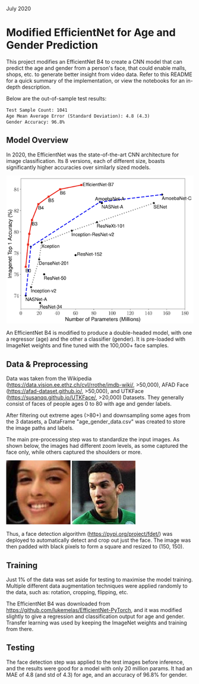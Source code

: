 July 2020
# Modified EfficientNet for Age and Gender Prediction

This project modifies an EfficientNet B4 to create a CNN model that can predict the age and gender from a person's face, that could enable malls, shops, etc. to generate better insight from video data. Refer to this README for a quick summary of the implementation, or view the notebooks for an in-depth description.

Below are the out-of-sample test results:
```
Test Sample Count: 1041
Age Mean Average Error (Standard Deviation): 4.8 (4.3)
Gender Accuracy: 96.8%
```
## Model Overview

In 2020, the EfficientNet was the state-of-the-art CNN architecture for image classification. Its 8 versions, each of different size, boasts significantly higher accuracies over similarly sized models.

![EfficientNet-Performance](images/efficientnet_performance.png)

An EfficientNet B4 is modified to produce a double-headed model, with one a regressor (age) and the other a classifier (gender). It is pre-loaded with ImageNet weights and fine tuned with the 100,000+ face samples.

## Data & Preprocessing

Data was taken from the Wikipedia (https://data.vision.ee.ethz.ch/cvl/rrothe/imdb-wiki/, >50,000), AFAD Face (https://afad-dataset.github.io/, >50,000), and UTKFace (https://susanqq.github.io/UTKFace/, >20,000) Datasets. They generally consist of faces of people ages 0 to 80 with age and gender labels. 

After filtering out extreme ages (>80+) and downsampling some ages from the 3 datasets, a DataFrame "age_gender_data.csv" was created to store the image paths and labels.

The main pre-processing step was to standardize the input images. As shown below, the images had different zoom levels, as some captured the face only, while others captured the shoulders or more.

![face only](images/face_only.png) ![shoulders](images/face_and_shoulders.png)

Thus, a face detection algorithm (https://pypi.org/project/fdet/) was deployed to automatically detect and crop out just the face. The image was then padded with black pixels to form a square and resized to (150, 150).

## Training

Just 1% of the data was set aside for testing to maximise the model training. Multiple different data augmentation techniques were applied randomly to the data, such as: rotation, cropping, flipping, etc. 

The EfficientNet B4 was downloaded from https://github.com/lukemelas/EfficientNet-PyTorch, and it was modified slightly to give a regression and classification output for age and gender. Transfer learning was used by keeping the ImageNet weights and training from there.

## Testing

The face detection step was applied to the test images before inference, and the results were good for a model with only 20 million params. It had an MAE of 4.8 (and std of 4.3) for age, and an accuracy of 96.8% for gender.
